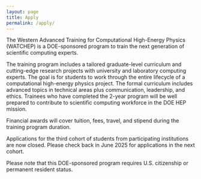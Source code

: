 ```yaml
---
layout: page
title: Apply
permalink: /apply/
---
```


The Western Advanced Training for Computational High-Energy Physics (WATCHEP) is a DOE-sponsored program to train the next generation of scientific computing experts.

The training program includes a tailored graduate-level curriculum and cutting-edge research projects with university and laboratory computing experts. 
The goal is for students to work through the entire lifecycle of a computational high-energy physics project.
The formal curriculum includes advanced topics in technical areas plus communication, leadership, and ethics.
Trainees who have completed the 2-year program will be well prepared to contribute to scientific computing workforce in the DOE HEP mission.

Financial awards will cover tuition, fees, travel, and stipend during the training program duration.

Applications for the third cohort of students from participating institutions are now closed. 
Please check back in June 2025 for applications in the next cohort. 

Please note that this DOE-sponsored program requires U.S. citizenship or permanent resident status.

[jekyll-organization]: https://github.com/watchep

